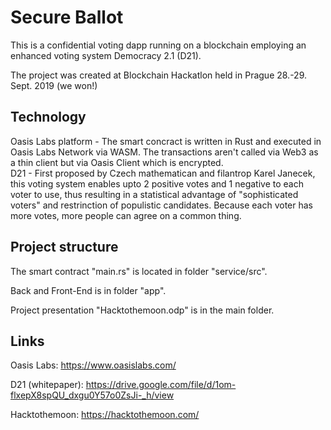 # Secure Ballot
This is a confidential voting dapp running on a blockchain employing an enhanced voting system Democracy 2.1 (D21).

The project was created at Blockchain Hackatlon held in Prague 28.-29. Sept. 2019 (we won!)

## Technology
Oasis Labs platform - The smart concract is written in Rust and executed in Oasis Labs Network via WASM. The transactions aren't called via Web3 as a thin client but via Oasis Client which is encrypted.
</br>D21 - First proposed by Czech mathematican and filantrop Karel Janecek, this voting system enables upto 2 positive votes and 1 negative to each voter to use, thus resulting in a statistical advantage of "sophisticated voters" and restrinction of populistic candidates. Because each voter has more votes, more people can agree on a common thing.

## Project structure
The smart contract "main.rs" is located in folder "service/src".

Back and Front-End is in folder "app".

Project presentation "Hacktothemoon.odp" is in the main folder.

## Links
Oasis Labs: https://www.oasislabs.com/

D21 (whitepaper): https://drive.google.com/file/d/1om-flxepX8spQU_dxgu0Y57o0ZsJi-_h/view

Hacktothemoon: https://hacktothemoon.com/